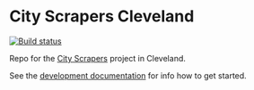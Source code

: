 # City Scrapers Cleveland

[![Build status](https://github.com/City-Bureau/city-scrapers-cle/workflows/CI%20Checks/badge.svg)](https://github.com/City-Bureau/city-scrapers-cle/actions)

Repo for the [City Scrapers](https://cityscrapers.org) project in Cleveland.

See the [development documentation](https://cityscrapers.org/docs/development/) for info how to get started.
